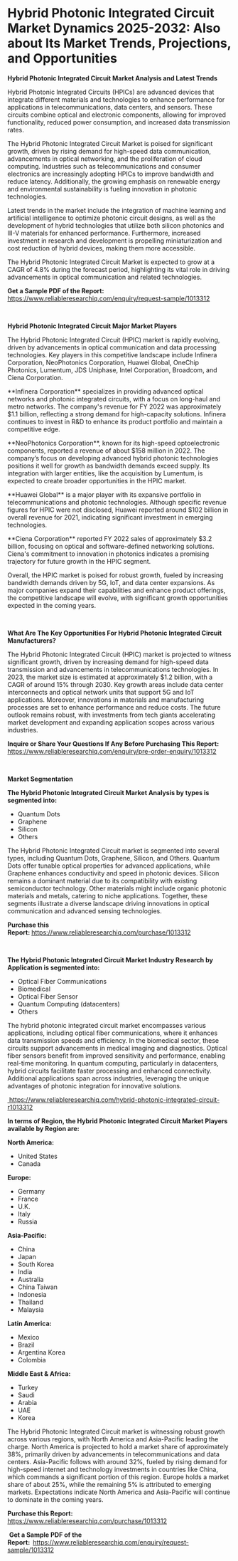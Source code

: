 <p><h1>Hybrid Photonic Integrated Circuit Market Dynamics 2025-2032: Also about Its Market Trends, Projections, and Opportunities</h1></p><p><strong>Hybrid Photonic Integrated Circuit Market Analysis and Latest Trends</strong></p>
<p><p>Hybrid Photonic Integrated Circuits (HPICs) are advanced devices that integrate different materials and technologies to enhance performance for applications in telecommunications, data centers, and sensors. These circuits combine optical and electronic components, allowing for improved functionality, reduced power consumption, and increased data transmission rates.</p><p>The Hybrid Photonic Integrated Circuit Market is poised for significant growth, driven by rising demand for high-speed data communication, advancements in optical networking, and the proliferation of cloud computing. Industries such as telecommunications and consumer electronics are increasingly adopting HPICs to improve bandwidth and reduce latency. Additionally, the growing emphasis on renewable energy and environmental sustainability is fueling innovation in photonic technologies.</p><p>Latest trends in the market include the integration of machine learning and artificial intelligence to optimize photonic circuit designs, as well as the development of hybrid technologies that utilize both silicon photonics and III-V materials for enhanced performance. Furthermore, increased investment in research and development is propelling miniaturization and cost reduction of hybrid devices, making them more accessible.</p><p>The Hybrid Photonic Integrated Circuit Market is expected to grow at a CAGR of 4.8% during the forecast period, highlighting its vital role in driving advancements in optical communication and related technologies.</p></p>
<p><strong>Get a Sample PDF of the Report:&nbsp;</strong> <a href="https://www.reliableresearchiq.com/enquiry/request-sample/1013312?utm_campaign=3095&utm_medium=2&utm_source=Github&utm_content=ia&utm_term=17042025&utm_id=hybrid-photonic-integrated-circuit">https://www.reliableresearchiq.com/enquiry/request-sample/1013312</a></p>
<p>&nbsp;</p>
<p><strong>Hybrid Photonic Integrated Circuit Major Market Players</strong></p>
<p><p>The Hybrid Photonic Integrated Circuit (HPIC) market is rapidly evolving, driven by advancements in optical communication and data processing technologies. Key players in this competitive landscape include Infinera Corporation, NeoPhotonics Corporation, Huawei Global, OneChip Photonics, Lumentum, JDS Uniphase, Intel Corporation, Broadcom, and Ciena Corporation.</p><p>**Infinera Corporation** specializes in providing advanced optical networks and photonic integrated circuits, with a focus on long-haul and metro networks. The company's revenue for FY 2022 was approximately $1.1 billion, reflecting a strong demand for high-capacity solutions. Infinera continues to invest in R&D to enhance its product portfolio and maintain a competitive edge.</p><p>**NeoPhotonics Corporation**, known for its high-speed optoelectronic components, reported a revenue of about $158 million in 2022. The company’s focus on developing advanced hybrid photonic technologies positions it well for growth as bandwidth demands exceed supply. Its integration with larger entities, like the acquisition by Lumentum, is expected to create broader opportunities in the HPIC market.</p><p>**Huawei Global** is a major player with its expansive portfolio in telecommunications and photonic technologies. Although specific revenue figures for HPIC were not disclosed, Huawei reported around $102 billion in overall revenue for 2021, indicating significant investment in emerging technologies.</p><p>**Ciena Corporation** reported FY 2022 sales of approximately $3.2 billion, focusing on optical and software-defined networking solutions. Ciena's commitment to innovation in photonics indicates a promising trajectory for future growth in the HPIC segment.</p><p>Overall, the HPIC market is poised for robust growth, fueled by increasing bandwidth demands driven by 5G, IoT, and data center expansions. As major companies expand their capabilities and enhance product offerings, the competitive landscape will evolve, with significant growth opportunities expected in the coming years.</p></p>
<p>&nbsp;</p>
<p><strong>What Are The Key Opportunities For Hybrid Photonic Integrated Circuit Manufacturers?</strong></p>
<p><p>The Hybrid Photonic Integrated Circuit (HPIC) market is projected to witness significant growth, driven by increasing demand for high-speed data transmission and advancements in telecommunications technologies. In 2023, the market size is estimated at approximately $1.2 billion, with a CAGR of around 15% through 2030. Key growth areas include data center interconnects and optical network units that support 5G and IoT applications. Moreover, innovations in materials and manufacturing processes are set to enhance performance and reduce costs. The future outlook remains robust, with investments from tech giants accelerating market development and expanding application scopes across various industries.</p></p>
<p><strong>Inquire or Share Your Questions If Any Before Purchasing This Report:</strong> <a href="https://www.reliableresearchiq.com/enquiry/pre-order-enquiry/1013312?utm_campaign=3095&utm_medium=2&utm_source=Github&utm_content=ia&utm_term=17042025&utm_id=hybrid-photonic-integrated-circuit">https://www.reliableresearchiq.com/enquiry/pre-order-enquiry/1013312</a></p>
<p>&nbsp;</p>
<p><strong>Market Segmentation</strong></p>
<p><strong>The Hybrid Photonic Integrated Circuit Market Analysis by types is segmented into:</strong></p>
<p><ul><li>Quantum Dots</li><li>Graphene</li><li>Silicon</li><li>Others</li></ul></p>
<p><p>The Hybrid Photonic Integrated Circuit market is segmented into several types, including Quantum Dots, Graphene, Silicon, and Others. Quantum Dots offer tunable optical properties for advanced applications, while Graphene enhances conductivity and speed in photonic devices. Silicon remains a dominant material due to its compatibility with existing semiconductor technology. Other materials might include organic photonic materials and metals, catering to niche applications. Together, these segments illustrate a diverse landscape driving innovations in optical communication and advanced sensing technologies.</p></p>
<p><strong>Purchase this Report:&nbsp;</strong><a href="https://www.reliableresearchiq.com/purchase/1013312?utm_campaign=3095&utm_medium=2&utm_source=Github&utm_content=ia&utm_term=17042025&utm_id=hybrid-photonic-integrated-circuit">https://www.reliableresearchiq.com/purchase/1013312</a></p>
<p>&nbsp;</p>
<p><strong>The Hybrid Photonic Integrated Circuit Market Industry Research by Application is segmented into:</strong></p>
<p><ul><li>Optical Fiber Communications</li><li>Biomedical</li><li>Optical Fiber Sensor</li><li>Quantum Computing (datacenters)</li><li>Others</li></ul></p>
<p><p>The hybrid photonic integrated circuit market encompasses various applications, including optical fiber communications, where it enhances data transmission speeds and efficiency. In the biomedical sector, these circuits support advancements in medical imaging and diagnostics. Optical fiber sensors benefit from improved sensitivity and performance, enabling real-time monitoring. In quantum computing, particularly in datacenters, hybrid circuits facilitate faster processing and enhanced connectivity. Additional applications span across industries, leveraging the unique advantages of photonic integration for innovative solutions.</p></p>
<p><a href="https://www.reliableresearchiq.com/hybrid-photonic-integrated-circuit-r1013312?utm_campaign=3095&utm_medium=2&utm_source=Github&utm_content=ia&utm_term=17042025&utm_id=hybrid-photonic-integrated-circuit">&nbsp;https://www.reliableresearchiq.com/hybrid-photonic-integrated-circuit-r1013312</a></p>
<p><strong>In terms of Region, the Hybrid Photonic Integrated Circuit Market Players available by Region are:</strong></p>
<p>
    <p> <strong> North America: </strong>
        <ul>
            <li>United States</li>
            <li>Canada</li>
        </ul>
        </p> 
    <p> <strong> Europe: </strong>
        <ul>
            <li>Germany</li>
            <li>France</li>
            <li>U.K.</li>
            <li>Italy</li>
            <li>Russia</li>
        </ul>
        </p> 
    <p> <strong> Asia-Pacific: </strong>
        <ul>
            <li>China</li>
            <li>Japan</li>
            <li>South Korea</li>
            <li>India</li>
            <li>Australia</li>
            <li>China Taiwan</li>
            <li>Indonesia</li>
            <li>Thailand</li>
            <li>Malaysia</li>
        </ul>
        </p> 
    <p> <strong> Latin America: </strong>
        <ul>
            <li>Mexico</li>
            <li>Brazil</li>
            <li>Argentina Korea</li>
            <li>Colombia</li>
        </ul>
        </p> 
    <p> <strong> Middle East & Africa: </strong>
        <ul>
            <li>Turkey</li>
            <li>Saudi</li>
            <li>Arabia</li>
            <li>UAE</li>
            <li>Korea</li>
        </ul>
    </p>
    </p>
<p><p>The Hybrid Photonic Integrated Circuit market is witnessing robust growth across various regions, with North America and Asia-Pacific leading the charge. North America is projected to hold a market share of approximately 38%, primarily driven by advancements in telecommunications and data centers. Asia-Pacific follows with around 32%, fueled by rising demand for high-speed internet and technology investments in countries like China, which commands a significant portion of this region. Europe holds a market share of about 25%, while the remaining 5% is attributed to emerging markets. Expectations indicate North America and Asia-Pacific will continue to dominate in the coming years.</p></p>
<p><strong>Purchase this Report: </strong><a href="https://www.reliableresearchiq.com/purchase/1013312?utm_campaign=3095&utm_medium=2&utm_source=Github&utm_content=ia&utm_term=17042025&utm_id=hybrid-photonic-integrated-circuit">https://www.reliableresearchiq.com/purchase/1013312</a></p>
<p>&nbsp;<strong>Get a Sample PDF of the Report:&nbsp;&nbsp;</strong><a href="https://www.reliableresearchiq.com/enquiry/request-sample/1013312?utm_campaign=3095&utm_medium=2&utm_source=Github&utm_content=ia&utm_term=17042025&utm_id=hybrid-photonic-integrated-circuit">https://www.reliableresearchiq.com/enquiry/request-sample/1013312</a></p>
<p><strong></strong></p>
<p><p></p><p></p><p></p></p>
